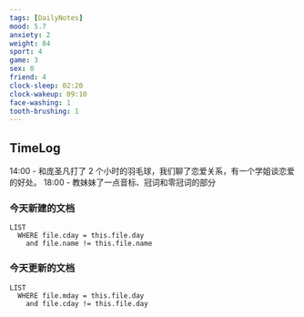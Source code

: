 ```yaml
---
tags: [DailyNotes]
mood: 5.7
anxiety: 2
weight: 84
sport: 4
game: 3
sex: 0
friend: 4
clock-sleep: 02:20
clock-wakeup: 09:10
face-washing: 1
tooth-brushing: 1 
---
```


## TimeLog

14:00 - 和庞圣凡打了 2 个小时的羽毛球，我们聊了恋爱关系，有一个学姐谈恋爱的好处。
18:00 - 教妹妹了一点音标、冠词和零冠词的部分


### 今天新建的文档
```dataview
LIST 
  WHERE file.cday = this.file.day
    and file.name != this.file.name
```

### 今天更新的文档
```dataview
LIST
  WHERE file.mday = this.file.day
    and file.cday != this.file.day
```

